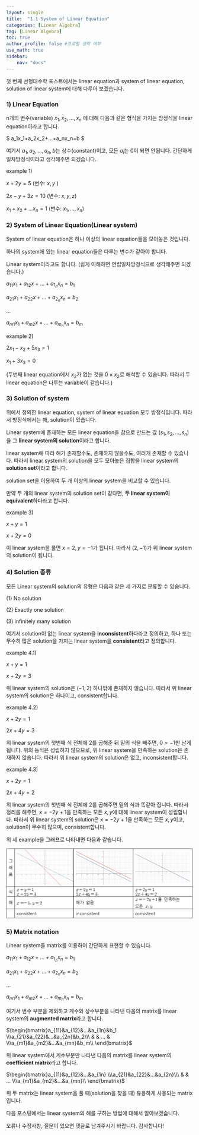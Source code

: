 ```yaml
---
layout: single
title:  "1.1 System of Linear Equation"
categories: [Linear Algebra]
tag: [Linear Algebra]
toc: true
author_profile: false #프로필 생략 여부
use_math: true
sidebar:
    nav: "docs"
---
```




첫 번째 선형대수학 포스트에서는 linear equation과 system of linear equation, solution of linear system에 대해 다루어 보겠습니다.



### 1) Linear Equation



n개의 변수(variable) $x_1, x_2, ..., x_n$ 에 대해 다음과 같은 형식을 가지는 방정식을 linear equation이라고 합니다.

$
a_1x_1+a_2x_2+...+a_nx_n=b
$

여기서 $a_1, a_2, ..., a_n, b$는 상수(constant)이고, 모든 $a_i$는 0이 되면 안됩니다. 간단하게 일차방정식이라고 생각해주면 되겠습니다.



example 1)

$x+2y=5$ (변수: $x, y$ )

$2x-y+3z=10$ (변수: $x, y, z$)

$x_1+x_2+...x_n=1$ (변수: $x_1, ..., x_n$)



### 2) System of Linear Equation(Linear system)



System of linear equation은 하나 이상의 linear equation들을 모아놓은 것입니다.

하나의 system에 있는 linear equation들은 다루는 변수가 같아야 합니다. 

Linear system이라고도 합니다. (쉽게 이해하면 연립일차방정식으로 생각해주면 되겠습니다.)



$a_{11}x_1 + a_{12}x+...+a_{1_n}x_n=b_1$

$a_{21}x_1 + a_{22}x+...+a_{2_n}x_n=b_2$

...

$a_{m1}x_1 + a_{m2}x+...+a_{m_n}x_n=b_m$



example 2)

$2x_1 - x_2 + 5x_3 = 1$

$x_1 + 3x_3=0$

(두번째 linear equation에서 $x_2$가 없는 것을 $0 \times x_2$로 해석할 수 있습니다. 따라서 두 linear equation은 다루는 variable이 같습니다.)



### 3) Solution of system

위에서 정의한 linear equation, system of linear equation 모두 방정식입니다. 따라서 방정식에서는 해, solution이 있습니다. 

Linear system에 존재하는 모든 linear equation을 참으로 만드는 값 $(s_1, s_2, ..., s_n)$을 그 **linear system의 solution**이라고 합니다.

linear system에 따라 해가 존재할수도, 존재하지 않을수도, 여러개 존재할 수 있습니다. 따라서 linear system의 solution을 모두 모아놓은 집합을 linear system의 **solution set**이라고 합니다.



solution set을 이용하여 두 개 이상의 linear system을 비교할 수 있습니다.

만약 두 개의 linear system의 solution set이 같다면, **두 linear system이 equivalent**하다라고 합니다.



example 3)

$x+y = 1$

$x + 2y=0$

이 linear system을 풀면 $x=2, y=-1$가 됩니다. 따라서 $(2, -1)$가 위 linear system의 solution이 됩니다.



### 4) Solution 종류

모든 Linear system의 solution의 유형은 다음과 같은 세 가지로 분류할 수 있습니다. 

(1) No solution

(2) Exactly one solution

(3) infinitely many solution

여기서 solution이 없는 linear system을 **inconsistent**하다라고 정의하고, 하나 또는 무수히 많은 solution을 가지는 linear system을 **consistent**라고 정의합니다. 



example 4.1)

$x+y = 1$

$x + 2y=3$

위 linear system의 solution은 $(-1, 2)$ 하나밖에 존재하지 않습니다. 따라서 위 linear system의 solution은 하나이고, consistent합니다.



example 4.2)

$x+2y=1$

$2x+4y=3$

위 linear system의 첫번째 식 전체에 2를 곱해준 뒤 밑의 식을 빼주면, $0=-1$만 남게 됩니다. 위의 등식은 성립하지 않으므로, 위 linear system을 만족하는 solution은 존재하지 않습니다. 따라서 위 linear system의 solution은 없고, inconsistent합니다.



example 4.3)

$x+2y=1$

$2x+4y=2$

위 linear system의 첫번째 식 전체에 2를 곱해주면 밑의 식과 똑같아 집니다. 따라서 정리를 해주면, $x=-2y+1$을 만족하는 모든 $x, y$에 대해 linear system이 성립합니다. 따라서 위 linear system의 solution은 $x=-2y+1$을 만족하는 모든 $x, y$이고, solution이 무수히 많으며, consistent합니다.



위 세 example을 그래프로 나타내면 다음과 같습니다. 

![solutionset1](../images/2021-12-16-linearalgebra1/solutionset1.png)



### 5) Matrix notation

Linear system을 matrix를 이용하여 간단하게 표현할 수 있습니다. 

$a_{11}x_1 + a_{12}x+...+a_{1_n}x_n=b_1$

$a_{21}x_1 + a_{22}x+...+a_{2_n}x_n=b_2$

...

$a_{m1}x_1 + a_{m2}x+...+a_{m_n}x_n=b_m$

여기서 변수 부분을 제외하고 계수와 상수부분을 나타낸 다음의 matrix를 linear system의 **augmented matrix**라고 합니다.

$\begin{bmatrix}a_{11}&a_{12}&...&a_{1n}&b_1 \\\a_{21}&a_{22}&...&a_{2n}&b_2\\\ & & ... & \\\a_{m1}&a_{m2}&...&a_{mn}&b_m\\ \end{bmatrix}$

위 linear system에서 계수부분만 나타낸 다음의 matrix를 linear system의 **coefficient matrix**라고 합니다.

$\begin{bmatrix}a_{11}&a_{12}&...&a_{1n} \\\a_{21}&a_{22}&...&a_{2n}\\\ & & ...  \\\a_{m1}&a_{m2}&...&a_{mn}\\ \end{bmatrix}$



위 두 matrix는 linear system을 풀 때(solution을 찾을 때) 유용하게 사용되는 matrix입니다.





다음 포스팅에서는 linear system의 해를 구하는 방법에 대해서 알아보겠습니다.

오류나 수정사항, 질문이 있으면 댓글로 남겨주시기 바랍니다. 감사합니다!

